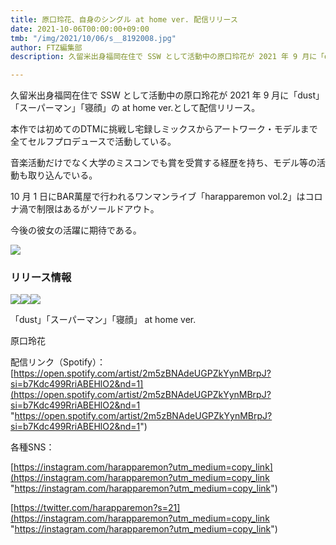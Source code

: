 ```yaml
---
title: 原口玲花、自身のシングル at home ver. 配信リリース
date: 2021-10-06T00:00:00+09:00
tmb: "/img/2021/10/06/s__8192008.jpg"
author: FTZ編集部
description: 久留米出身福岡在住で SSW として活動中の原口玲花が 2021 年 9 月に「dust」「スーパーマ ン」「寝顔」の at home ver.として配信リリース。

---
```

久留米出身福岡在住で SSW として活動中の原口玲花が 2021 年 9 月に「dust」「スーパーマン」「寝顔」の at home ver.として配信リリース。

本作では初めてのDTMに挑戦し宅録しミックスからアートワーク・モデルまで全てセルフプロデュースで活動している。

音楽活動だけでなく大学のミスコンでも賞を受賞する経歴を持ち、モデル等の活動も取り込んでいる。

10 月 1 日にBAR萬屋で行われるワンマンライブ「harapparemon vol.2」はコロナ渦で制限はあるがソールドアウト。

 今後の彼女の活躍に期待である。

![](/img/2021/10/06/原口玲花　プロフィール.jpg)

### リリース情報

![](/img/2021/10/06/02.jpg)![](/img/2021/10/06/03.jpg)![](/img/2021/10/06/04.jpg)

「dust」「スーパーマン」「寝顔」 at home ver.

原口玲花

配信リンク（Spotify）：[https://open.spotify.com/artist/2m5zBNAdeUGPZkYynMBrpJ?si=b7Kdc499RriABEHlO2&nd=1](https://open.spotify.com/artist/2m5zBNAdeUGPZkYynMBrpJ?si=b7Kdc499RriABEHlO2&nd=1 "https://open.spotify.com/artist/2m5zBNAdeUGPZkYynMBrpJ?si=b7Kdc499RriABEHlO2&nd=1")

各種SNS：

[https://instagram.com/harapparemon?utm_medium=copy_link](https://instagram.com/harapparemon?utm_medium=copy_link "https://instagram.com/harapparemon?utm_medium=copy_link")

[https://twitter.com/harapparemon?s=21](https://instagram.com/harapparemon?utm_medium=copy_link "https://instagram.com/harapparemon?utm_medium=copy_link")
